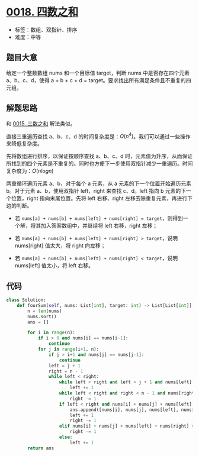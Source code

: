 # [0018. 四数之和](https://leetcode.cn/problems/4sum/)

- 标签：数组、双指针、排序
- 难度：中等

## 题目大意

给定一个整数数组 nums 和一个目标值 target，判断 nums 中是否存在四个元素 a、b、c、d，使得 a + b + c + d = target。要求找出所有满足条件且不重复的四元组。

## 解题思路

和 [0015. 三数之和](https://leetcode.cn/problems/3sum/) 解法类似。

直接三重遍历查找 a、b、c、d 的时间复杂度是：$O(n^4)$。我们可以通过一些操作来降低复杂度。

先将数组进行排序，以保证按顺序查找 a、b、c、d 时，元素值为升序，从而保证所找到的四个元素是不重复的。同时也方便下一步使用双指针减少一重遍历。时间复杂度为：$O(nlogn)$

两重循环遍历元素 a、b，对于每个 a 元素，从 a 元素的下一个位置开始遍历元素 b。对于元素 a、b，使用双指针 left，right 来查找 c、d。left 指向 b 元素的下一个位置，right 指向末尾位置。先将 left 右移、right 左移去除重复元素，再进行下边的判断。

- 若 `nums[a] + nums[b] + nums[left] + nums[right] = target`，则得到一个解，将其加入答案数组中，并继续将 left 右移，right 左移；

- 若 `nums[a] + nums[b] + nums[left] + nums[right] > target`，说明 nums[right] 值太大，将 right 向左移；
- 若 `nums[a] + nums[b] + nums[left] + nums[right] < target`，说明 nums[left] 值太小，将 left 右移。

## 代码

```python
class Solution:
    def fourSum(self, nums: List[int], target: int) -> List[List[int]]:
        n = len(nums)
        nums.sort()
        ans = []

        for i in range(n):
            if i > 0 and nums[i] == nums[i-1]:
                continue
            for j in range(i+1, n):
                if j > i+1 and nums[j] == nums[j-1]:
                    continue
                left = j + 1
                right = n - 1
                while left < right:
                    while left < right and left > j + 1 and nums[left] == nums[left - 1]:
                        left += 1
                    while left < right and right < n - 1 and nums[right + 1] == nums[right]:
                        right -= 1
                    if left < right and nums[i] + nums[j] + nums[left] + nums[right] == target:
                        ans.append([nums[i], nums[j], nums[left], nums[right]])
                        left += 1
                        right -= 1
                    elif nums[i] + nums[j] + nums[left] + nums[right] > target:
                        right -= 1
                    else:
                        left += 1
        return ans
```

